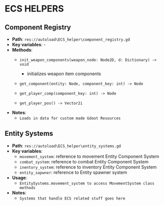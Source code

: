 # ECS HELPERS

## Component Registry
- **Path**: `res://autoload\ECS_helper\component_registry.gd`
- **Key variables**: -
- **Methods**: 
    - `init_weapon_components(weapon_node: Node2D, d: Dictionary) -> void`
        - initializes weapon item components

    - `get_component(entity: Node, component_key: int) -> Node`

    - `get_player_comp(component_key: int) -> Node`

    - `get_player_pos() -> Vector2i`
- **Notes**:
    - `Loads in data for custom made Gdoot Resources`

## Entity Systems
- **Path**: `res://autoload\ECS_helper\entity_systems.gd`
- **Key variables**:
    - `movement_system`: reference to movement Entity Component System
    - `combat_system`: reference to combat Entity Component System
    - `inentory_system`: reference to inventory Entity Component System
    - `entity_sapwner`: reference to Entity spawner system
- **Usage**:
    - `EntitySystems.movement_system to access MovementSystem class methods`
- **Notes**:
    - `Systems that handle ECS related stuff goes here`


